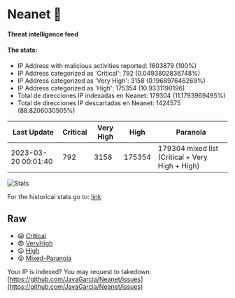 # Neanet :hocho:
#### Threat intelligence feed
#### The stats:

- IP Address with malicious activities reported: 1603879 (100%)
- IP Address categorized as 'Critical':  792 (0.0493802836748%)
- IP Address categorized as 'Very High':  3158 (0.196897646269%)
- IP Address categorized as 'High':  175354 (10.9331190196)
- Total de direcciones IP indexadas en Neanet:  179304 (11.1793969495%)
- Total de direcciones IP descartadas en Neanet:  1424575 (88.8206030505%)

| Last Update | Critical | Very High | High | Paranoia |
| --- | --- | --- | --- | --- |
| 2023-03-20 00:01:40 | 792 | 3158 | 175354 | 179304 mixed list (Critical + Very High + High)|

![Stats](https://docs.google.com/spreadsheets/d/e/2PACX-1vSnaNMIXVabIpDJjufMlzH7poXnshF3mgd8Is1g9ytUEzVsP5my4Trn8f-xkoLLQ38xpL3HtmUexLo6/pubchart?oid=501124687&format=image)

For the historical stats go to: [link](/stats.csv)
## Raw
- :scream: [Critical](https://raw.githubusercontent.com/JavaGarcia/Neanet/master/blacklists/neanet_critical.txt)
- :fearful: [VeryHigh](https://raw.githubusercontent.com/JavaGarcia/Neanet/master/blacklists/neanet_veryHigh.txtt)
- :frowning: [High](https://raw.githubusercontent.com/JavaGarcia/Neanet/master/blacklists/neanet_high.txt)
- :dizzy_face: [Mixed-Paranoia](https://raw.githubusercontent.com/JavaGarcia/Neanet/master/blacklists/neanet_all.txt)


Your IP is indexed? You may request to takedown. [https://github.com/JavaGarcia/Neanet/issues](https://github.com/JavaGarcia/Neanet/issues)
































































































































































































































































































































































































































































































































































































































































































































































































































































































































































































































































































































































































































































































































































































































































































































































































































































































































































































































































































































































































































































































































































































































































































































































































































































































































































































































































































































































































































































































































































































































































































































































































































































































































































































































































































































































































































































































































































































































































































































































































































































































































































































































































































































































































































































































































































































































































































































































































































































































































































































































































































































































































































































































































































































































































































































































































































































































































































































































































































































































































































































































































































































































































































































































































































































































































































































































































































































































































































































































































































































































































































































































































































































































































































































































































































































































































































































































































































































































































































































































































































































































































































































































































































































































































































































































































































































































































































































































































































































































































































































































































































































































































































































































































































































































































































































































































































































































































































































































































































































































































































































































































































































